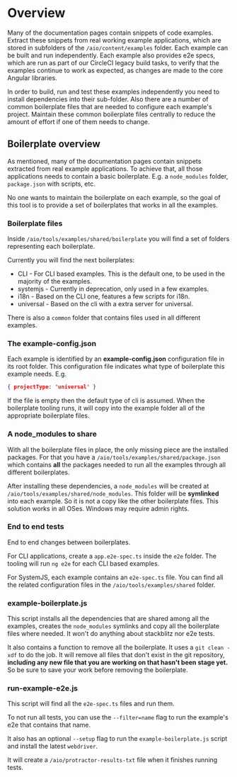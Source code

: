 # Overview

Many of the documentation pages contain snippets of code examples. Extract these snippets from
real working example applications, which are stored in subfolders of the `/aio/content/examples`
folder. Each example can be built and run independently. Each example also provides e2e specs, which
are run as part of our CircleCI legacy build tasks, to verify that the examples continue to work as
expected, as changes are made to the core Angular libraries.

In order to build, run and test these examples independently you need to install dependencies into
their sub-folder. Also there are a number of common boilerplate files that are needed to configure
each example's project. Maintain these common boilerplate files centrally to reduce the amount
of effort if one of them needs to change.

## Boilerplate overview

As mentioned, many of the documentation pages contain snippets extracted from real example applications.
To achieve that, all those applications needs to contain a basic boilerplate. E.g. a `node_modules`
folder, `package.json` with scripts, etc.

No one wants to maintain the boilerplate on each example, so the goal of this tool is to provide a
set of boilerplates that works in all the examples.

### Boilerplate files

Inside `/aio/tools/examples/shared/boilerplate` you will find a set of folders representing each
boilerplate.

Currently you will find the next boilerplates:


* CLI - For CLI based examples. This is the default one, to be used in the majority of the examples.
* systemjs - Currently in deprecation, only used in a few examples.
* i18n - Based on the CLI one, features a few scripts for i18n.
* universal - Based on the cli with a extra server for universal.

There is also a `common` folder that contains files used in all different examples.

### The example-config.json

Each example is identified by an **example-config.json** configuration file in its root folder.
This configuration file indicates what type of boilerplate this example needs. E.g.

```json
{ projectType: 'universal' }
```

If the file is empty then the default type of cli is assumed.
When the boilerplate tooling runs, it will copy into the example folder all of the appropriate boilerplate files.

### A node_modules to share

With all the boilerplate files in place, the only missing piece are the installed packages. For
that you have a `/aio/tools/examples/shared/package.json` which contains **all** the packages
needed to run all the examples through all different boilerplates.

After installing these dependencies, a `node_modules` will be created at
`/aio/tools/examples/shared/node_modules`. This folder will be **symlinked** into each example.
So it is not a copy like the other boilerplate files. This solution works in all OSes. Windows
may require admin rights.

### End to end tests

End to end changes between boilerplates.

For CLI applications, create a `app.e2e-spec.ts` inside the `e2e` folder. The tooling will run
`ng e2e` for each CLI based examples.

For SystemJS, each example contains an `e2e-spec.ts` file. You can find all the related configuration files
in the `/aio/tools/examples/shared` folder.

### example-boilerplate.js

This script installs all the dependencies that are shared among all the examples, creates the
`node_modules` symlinks and copy all the boilerplate files where needed. It won't do anything
about stackblitz nor e2e tests.

It also contains a function to remove all the boilerplate. It uses a `git clean -xdf` to do
the job. It will remove all files that don't exist in the git repository, **including any
new file that you are working on that hasn't been stage yet.** So be sure to save your work
before removing the boilerplate.

### run-example-e2e.js

This script will find all the `e2e-spec.ts` files and run them.

To not run all tests, you can use the `--filter=name` flag to run the example's e2e that contains
that name.

It also has an optional `--setup` flag to run the `example-boilerplate.js` script and install
the latest `webdriver`.

It will create a `/aio/protractor-results-txt` file when it finishes running tests.
